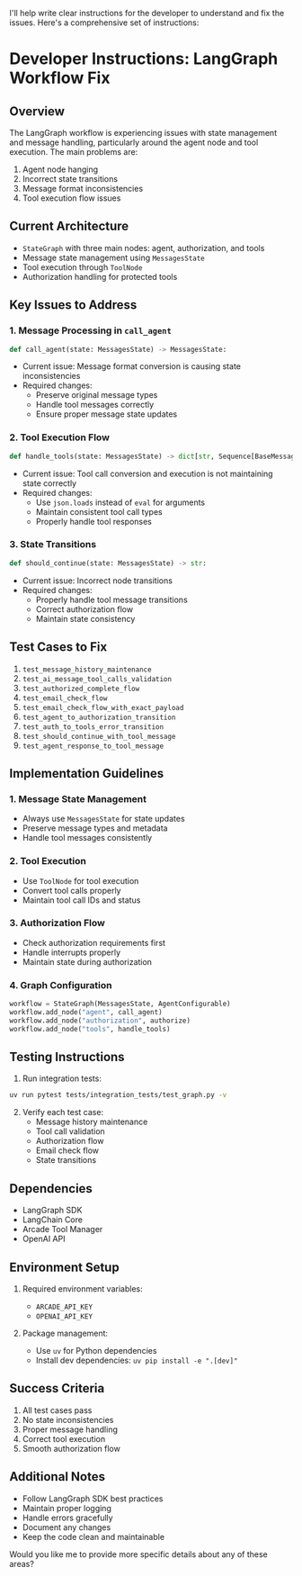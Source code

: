 I'll help write clear instructions for the developer to understand and fix the issues. Here's a comprehensive set of instructions:

# Developer Instructions: LangGraph Workflow Fix

## Overview
The LangGraph workflow is experiencing issues with state management and message handling, particularly around the agent node and tool execution. The main problems are:

1. Agent node hanging
2. Incorrect state transitions
3. Message format inconsistencies
4. Tool execution flow issues

## Current Architecture
- `StateGraph` with three main nodes: agent, authorization, and tools
- Message state management using `MessagesState`
- Tool execution through `ToolNode`
- Authorization handling for protected tools

## Key Issues to Address

### 1. Message Processing in `call_agent`
```python
def call_agent(state: MessagesState) -> MessagesState:
```
- Current issue: Message format conversion is causing state inconsistencies
- Required changes:
  - Preserve original message types
  - Handle tool messages correctly
  - Ensure proper message state updates

### 2. Tool Execution Flow
```python
def handle_tools(state: MessagesState) -> dict[str, Sequence[BaseMessage]]:
```
- Current issue: Tool call conversion and execution is not maintaining state correctly
- Required changes:
  - Use `json.loads` instead of `eval` for arguments
  - Maintain consistent tool call types
  - Properly handle tool responses

### 3. State Transitions
```python
def should_continue(state: MessagesState) -> str:
```
- Current issue: Incorrect node transitions
- Required changes:
  - Properly handle tool message transitions
  - Correct authorization flow
  - Maintain state consistency

## Test Cases to Fix
1. `test_message_history_maintenance`
2. `test_ai_message_tool_calls_validation`
3. `test_authorized_complete_flow`
4. `test_email_check_flow`
5. `test_email_check_flow_with_exact_payload`
6. `test_agent_to_authorization_transition`
7. `test_auth_to_tools_error_transition`
8. `test_should_continue_with_tool_message`
9. `test_agent_response_to_tool_message`

## Implementation Guidelines

### 1. Message State Management
- Always use `MessagesState` for state updates
- Preserve message types and metadata
- Handle tool messages consistently

### 2. Tool Execution
- Use `ToolNode` for tool execution
- Convert tool calls properly
- Maintain tool call IDs and status

### 3. Authorization Flow
- Check authorization requirements first
- Handle interrupts properly
- Maintain state during authorization

### 4. Graph Configuration
```python
workflow = StateGraph(MessagesState, AgentConfigurable)
workflow.add_node("agent", call_agent)
workflow.add_node("authorization", authorize)
workflow.add_node("tools", handle_tools)
```

## Testing Instructions
1. Run integration tests:
```bash
uv run pytest tests/integration_tests/test_graph.py -v
```

2. Verify each test case:
   - Message history maintenance
   - Tool call validation
   - Authorization flow
   - Email check flow
   - State transitions

## Dependencies
- LangGraph SDK
- LangChain Core
- Arcade Tool Manager
- OpenAI API

## Environment Setup
1. Required environment variables:
   - `ARCADE_API_KEY`
   - `OPENAI_API_KEY`

2. Package management:
   - Use `uv` for Python dependencies
   - Install dev dependencies: `uv pip install -e ".[dev]"`

## Success Criteria
1. All test cases pass
2. No state inconsistencies
3. Proper message handling
4. Correct tool execution
5. Smooth authorization flow

## Additional Notes
- Follow LangGraph SDK best practices
- Maintain proper logging
- Handle errors gracefully
- Document any changes
- Keep the code clean and maintainable

Would you like me to provide more specific details about any of these areas?
